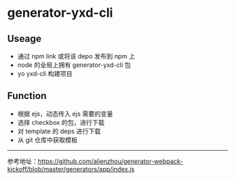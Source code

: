# generator-yxd-cli

## Useage

- 通过 npm link 或将该 depo 发布到 npm 上
- node 的全局上拥有 generator-yxd-cli 包
- yo yxd-cli 构建项目

## Function

- 根据 ejs，动态传入 ejs 需要的变量
- 选择 checkbox 的包，进行下载
- 对 template 的 deps 进行下载
- 从 git 仓库中获取模板

---

参考地址：https://github.com/alienzhou/generator-webpack-kickoff/blob/master/generators/app/index.js
